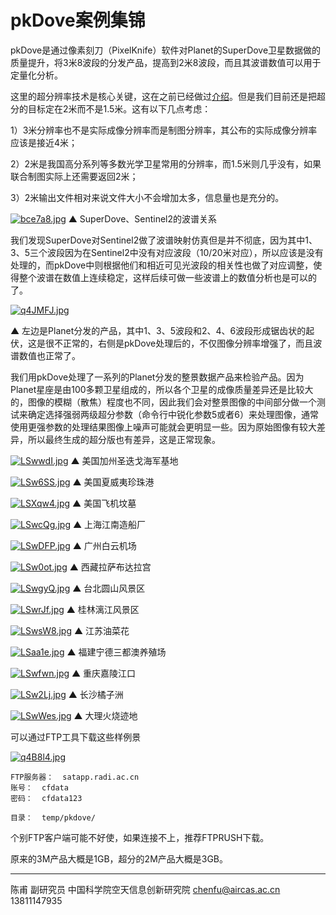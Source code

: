 # pkDove案例集锦

pkDove是通过像素刻刀（PixelKnife）软件对Planet的SuperDove卫星数据做的质量提升，将3米8波段的分发产品，提高到2米8波段，而且其波谱数值可以用于定量化分析。

这里的超分辨率技术是核心关键，这在之前已经做过[介绍](discuss_superdove_x2.html)。但是我们目前还是把超分的目标定在2米而不是1.5米。这有以下几点考虑：

1）3米分辨率也不是实际成像分辨率而是制图分辨率，其公布的实际成像分辨率应该是接近4米；

2）2米是我国高分系列等多数光学卫星常用的分辨率，而1.5米则几乎没有，如果联合制图实际上还需要返回2米；

3）2米输出文件相对来说文件大小不会增加太多，信息量也是充分的。

[![bce7a8.jpg](https://s1.ax1x.com/2022/03/08/bce7a8.jpg)](https://imgtu.com/i/bce7a8)
▲ SuperDove、Sentinel2的波谱关系

我们发现SuperDove对Sentinel2做了波谱映射仿真但是并不彻底，因为其中1、3、5三个波段因为在Sentinel2中没有对应波段（10/20米对应），所以应该是没有处理的，而pkDove中则根据他们和相近可见光波段的相关性也做了对应调整，使得整个波谱在数值上连续稳定，这样后续可做一些波谱上的数值分析也是可以的了。

[![q4JMFJ.jpg](https://s1.ax1x.com/2022/04/01/q4JMFJ.jpg)](https://imgtu.com/i/q4JMFJ)

▲ 左边是Planet分发的产品，其中1、3、5波段和2、4、6波段形成锯齿状的起伏，这是很不正常的，右侧是pkDove处理后的，不仅图像分辨率增强了，而且波谱数值也正常了。

我们用pkDove处理了一系列的Planet分发的整景数据产品来检验产品。因为Planet星座是由100多颗卫星组成的，所以各个卫星的成像质量差异还是比较大的，图像的模糊（散焦）程度也不同，因此我们会对整景图像的中间部分做一个测试来确定选择强弱两级超分参数（命令行中锐化参数5或者6）来处理图像，通常使用更强参数的处理结果图像上噪声可能就会更明显一些。因为原始图像有较大差异，所以最终生成的超分版也有差异，这是正常现象。



[![LSwwdI.jpg](https://s1.ax1x.com/2022/04/07/LSwwdI.jpg)](https://imgtu.com/i/LSwwdI)
▲ 美国加州圣迭戈海军基地

[![LSw6SS.jpg](https://s1.ax1x.com/2022/04/07/LSw6SS.jpg)](https://imgtu.com/i/LSw6SS)
▲ 美国夏威夷珍珠港

[![LSXqw4.jpg](https://s1.ax1x.com/2022/04/07/LSXqw4.jpg)](https://imgtu.com/i/LSXqw4)
▲ 美国飞机坟墓

[![LSwcQg.jpg](https://s1.ax1x.com/2022/04/07/LSwcQg.jpg)](https://imgtu.com/i/LSwcQg)
▲ 上海江南造船厂

[![LSwDFP.jpg](https://s1.ax1x.com/2022/04/07/LSwDFP.jpg)](https://imgtu.com/i/LSwDFP)
▲ 广州白云机场

[![LSw0ot.jpg](https://s1.ax1x.com/2022/04/07/LSw0ot.jpg)](https://imgtu.com/i/LSw0ot)
▲ 西藏拉萨布达拉宫

[![LSwgyQ.jpg](https://s1.ax1x.com/2022/04/07/LSwgyQ.jpg)](https://imgtu.com/i/LSwgyQ)
▲ 台北圆山风景区

[![LSwrJf.jpg](https://s1.ax1x.com/2022/04/07/LSwrJf.jpg)](https://imgtu.com/i/LSwrJf)
▲ 桂林漓江风景区

[![LSwsW8.jpg](https://s1.ax1x.com/2022/04/07/LSwsW8.jpg)](https://imgtu.com/i/LSwsW8)
▲ 江苏油菜花

[![LSaa1e.jpg](https://s1.ax1x.com/2022/04/07/LSaa1e.jpg)](https://imgtu.com/i/LSaa1e)
▲ 福建宁德三都澳养殖场

[![LSwfwn.jpg](https://s1.ax1x.com/2022/04/07/LSwfwn.jpg)](https://imgtu.com/i/LSwfwn)
▲ 重庆嘉陵江口

[![LSw2Lj.jpg](https://s1.ax1x.com/2022/04/07/LSw2Lj.jpg)](https://imgtu.com/i/LSw2Lj)
▲ 长沙橘子洲

[![LSwWes.jpg](https://s1.ax1x.com/2022/04/07/LSwWes.jpg)](https://imgtu.com/i/LSwWes)
▲ 大理火烧迹地



可以通过FTP工具下载这些样例景

[![q4B8l4.jpg](https://s1.ax1x.com/2022/04/01/q4B8l4.jpg)](https://imgtu.com/i/q4B8l4)

    FTP服务器：  satapp.radi.ac.cn
    账号：  cfdata
    密码：  cfdata123
    
    目录：  temp/pkdove/

个别FTP客户端可能不好使，如果连接不上，推荐FTPRUSH下载。

原来的3M产品大概是1GB，超分的2M产品大概是3GB。



---



陈甫 副研究员
中国科学院空天信息创新研究院
chenfu@aircas.ac.cn
13811147935